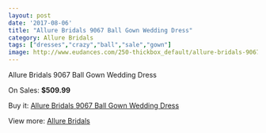 ```yaml
---
layout: post
date: '2017-08-06'
title: "Allure Bridals 9067 Ball Gown Wedding Dress"
category: Allure Bridals
tags: ["dresses","crazy","ball","sale","gown"]
image: http://www.eudances.com/250-thickbox_default/allure-bridals-9067-ball-gown-wedding-dress.jpg
---
```

Allure Bridals 9067 Ball Gown Wedding Dress

On Sales: **$509.99**
<a href="https://www.eudances.com/en/allure-bridals/77-allure-bridals-9067-ball-gown-wedding-dress.html"><amp-img layout="responsive" width="600" height="600" src="//www.eudances.com/250-thickbox_default/allure-bridals-9067-ball-gown-wedding-dress.jpg" alt="Allure Bridals 9067 Ball Gown Wedding Dress 0" /></a>
<a href="https://www.eudances.com/en/allure-bridals/77-allure-bridals-9067-ball-gown-wedding-dress.html"><amp-img layout="responsive" width="600" height="600" src="//www.eudances.com/252-thickbox_default/allure-bridals-9067-ball-gown-wedding-dress.jpg" alt="Allure Bridals 9067 Ball Gown Wedding Dress 1" /></a>
<a href="https://www.eudances.com/en/allure-bridals/77-allure-bridals-9067-ball-gown-wedding-dress.html"><amp-img layout="responsive" width="600" height="600" src="//www.eudances.com/251-thickbox_default/allure-bridals-9067-ball-gown-wedding-dress.jpg" alt="Allure Bridals 9067 Ball Gown Wedding Dress 2" /></a>

Buy it: [Allure Bridals 9067 Ball Gown Wedding Dress](https://www.eudances.com/en/allure-bridals/77-allure-bridals-9067-ball-gown-wedding-dress.html "Allure Bridals 9067 Ball Gown Wedding Dress")

View more: [Allure Bridals](https://www.eudances.com/en/2-allure-bridals "Allure Bridals")